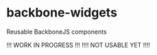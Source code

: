 backbone-widgets
================

Reusable BackboneJS components

!!! WORK IN PROGRESS !!!
!!!! NOT USABLE YET !!!!
